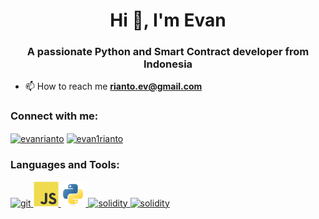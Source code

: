 <h1 align="center">Hi 👋, I'm Evan</h1>
<h3 align="center">A passionate Python and Smart Contract developer from Indonesia</h3>

- 📫 How to reach me **rianto.ev@gmail.com**

<h3 align="left">Connect with me:</h3>
<p align="left">
<a href="https://linkedin.com/in/evanrianto" target="blank"><img align="center" src="https://raw.githubusercontent.com/rahuldkjain/github-profile-readme-generator/master/src/images/icons/Social/linked-in-alt.svg" alt="evanrianto" height="30" width="40" /></a>
<a href="https://instagram.com/evan1rianto" target="blank"><img align="center" src="https://raw.githubusercontent.com/rahuldkjain/github-profile-readme-generator/master/src/images/icons/Social/instagram.svg" alt="evan1rianto" height="30" width="40" /></a>
</p>

<h3 align="left">Languages and Tools:</h3>
<p align="left"> <a href="https://git-scm.com/" target="_blank" rel="noreferrer"> <img src="https://www.vectorlogo.zone/logos/git-scm/git-scm-icon.svg" alt="git" width="40" height="40"/> </a> <a href="https://developer.mozilla.org/en-US/docs/Web/JavaScript" target="_blank" rel="noreferrer"> <img src="https://raw.githubusercontent.com/devicons/devicon/master/icons/javascript/javascript-original.svg" alt="javascript" width="40" height="40"/> </a>  <a href="https://www.python.org" target="_blank" rel="noreferrer"> <img src="https://raw.githubusercontent.com/devicons/devicon/master/icons/python/python-original.svg" alt="python" width="40" height="40"/> </a> <a href="https://docs.soliditylang.org/en/v0.8.17/" target="_blank" rel="noreferrer"> <img src="https://docs.soliditylang.org/en/v0.8.17/_static/logo.svg" alt="solidity" width="40" height="40"/> </a> <a href="https://hardhat.org/" target="_blank" rel="noreferrer"> <img src="https://hardhat.org/_next/static/media/hardhat-logo.5c5f687b.svg" alt="solidity" width="40" height="80"/> </a> </p>
